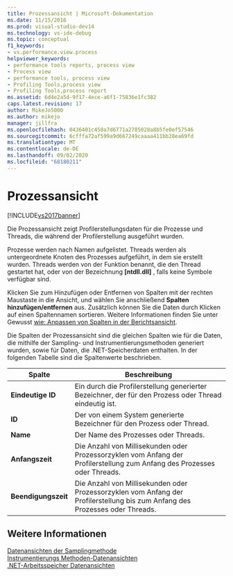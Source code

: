 ```yaml
---
title: Prozessansicht | Microsoft-Dokumentation
ms.date: 11/15/2016
ms.prod: visual-studio-dev14
ms.technology: vs-ide-debug
ms.topic: conceptual
f1_keywords:
- vs.performance.view.process
helpviewer_keywords:
- performance tools reports, process view
- Process view
- performance tools, process view
- Profiling Tools,process view
- Profiling Tools,process report
ms.assetid: 6d4e2a5d-9f17-4ece-a6f1-75836e1fc382
caps.latest.revision: 17
author: MikeJo5000
ms.author: mikejo
manager: jillfra
ms.openlocfilehash: 0436401c458a7d6771a2785028a8b5fe0ef57546
ms.sourcegitcommit: 6cfffa72af599a9d667249caaaa411bb28ea69fd
ms.translationtype: MT
ms.contentlocale: de-DE
ms.lasthandoff: 09/02/2020
ms.locfileid: "68180211"
---
```

# <a name="process-view"></a>Prozessansicht
[!INCLUDE[vs2017banner](../includes/vs2017banner.md)]

Die Prozessansicht zeigt Profilerstellungsdaten für die Prozesse und Threads, die während der Profilerstellung ausgeführt wurden.  
  
 Prozesse werden nach Namen aufgelistet. Threads werden als untergeordnete Knoten des Prozesses aufgeführt, in dem sie erstellt wurden. Threads werden von der Funktion benannt, die den Thread gestartet hat, oder von der Bezeichnung **[ntdll.dll]** , falls keine Symbole verfügbar sind.  
  
 Klicken Sie zum Hinzufügen oder Entfernen von Spalten mit der rechten Maustaste in die Ansicht, und wählen Sie anschließend **Spalten hinzufügen/entfernen** aus. Zusätzlich können Sie die Daten durch Klicken auf einen Spaltennamen sortieren. Weitere Informationen finden Sie unter Gewusst [wie: Anpassen von Spalten in der Berichtsansicht](../profiling/how-to-customize-report-view-columns.md).  
  
 Die Spalten der Prozessansicht sind die gleichen Spalten wie für die Daten, die mithilfe der Sampling- und Instrumentierungsmethoden generiert wurden, sowie für Daten, die .NET-Speicherdaten enthalten. In der folgenden Tabelle sind die Spaltenwerte beschrieben.  
  
|Spalte|Beschreibung|  
|------------|-----------------|  
|**Eindeutige ID**|Ein durch die Profilerstellung generierter Bezeichner, der für den Prozess oder Thread eindeutig ist.|  
|**ID**|Der von einem System generierte Bezeichner für den Prozess oder Thread.|  
|**Name**|Der Name des Prozesses oder Threads.|  
|**Anfangszeit**|Die Anzahl von Millisekunden oder Prozessorzyklen vom Anfang der Profilerstellung zum Anfang des Prozesses oder Threads.|  
|**Beendigungszeit**|Die Anzahl von Millisekunden oder Prozessorzyklen vom Anfang der Profilerstellung bis zum Anfang des Prozesses oder Threads.|  
  
## <a name="see-also"></a>Weitere Informationen  
 [Datenansichten der Samplingmethode](../profiling/profiler-sampling-method-data-views.md)   
 [Instrumentierungs Methoden-Datenansichten](../profiling/instrumentation-method-data-views.md)   
 [.NET-Arbeitsspeicher Datenansichten](../profiling/dotnet-memory-data-views.md)
